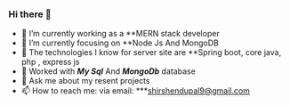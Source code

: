 ### Hi there 👋

- 🔭 I’m currently working as a **MERN stack developer
- 🌱 I’m currently focusing on **Node Js And MongoDB
- 👯 The technologies I know for server site are **Spring boot, core java, php , express js
- 🤔 Worked with ***My Sql*** And ***MongoDb*** database
- 💬 Ask me about my resent projects
- 📫 How to reach me: via email: ***shirshendupal9@gmail.com


